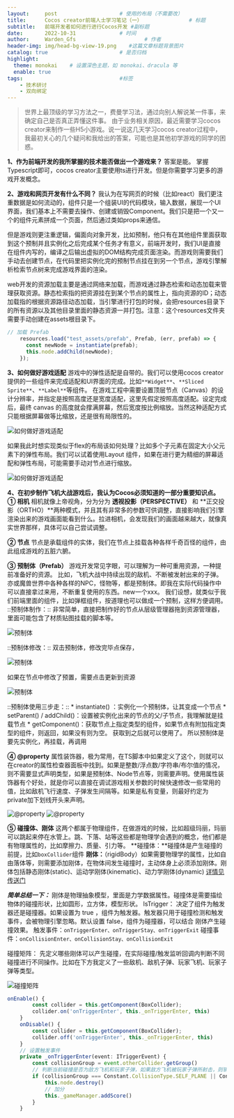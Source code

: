 ```yaml
---
layout:     post                    # 使用的布局（不需要改）
title:      Cocos creator前端人士学习笔记（一）               # 标题 
subtitle:   前端开发者如何进行进行Cocos开发 #副标题
date:       2022-10-31              # 时间
author:     Warden_Gfs                      # 作者
header-img: img/head-bg-view-19.png    #这篇文章标题背景图片
catalog: true                       # 是否归档
highlight:
  theme: monokai    # 设置深色主题，如 monokai、dracula 等
  enable: true
tags:                               #标签
    - 技术研讨
    - 双向绑定
---
```


> 世界上最顶级的学习方法之一，费曼学习法，通过向别人解说某一件事，来确定自己是否真正弄懂这件事。
由于业务相关原因，最近需要学习cocos creator来制作一些H5小游戏。说一说这几天学习cocos creator过程中，我最初关心的几个疑问和我给出的答案，可能也是其他初学游戏的同学的困惑。

**1、作为前端开发的我所掌握的技术能否做出一个游戏来？**
答案是能。
掌握Typescript即可，cocos creator主要使用ts进行开发。但是你需要学习更多的游戏开发概念。

**2、游戏和网页开发有什么不同？**
我认为在写网页的时候（比如react）我们更注重数据是如何流动的，组件只是一个组装UI的代码模块，输入数据，展现一个UI界面，我们基本上不需要去操作、创建或销毁Component。我们只是把一个又一个的组件元素拼成一个页面，然后通过类如props来通信。

但是游戏则更注重逻辑，偏面向对象开发，比如预制，他只有在其他组件里面获取到这个预制并且实例化之后完成某个任务才有意义，前端开发时，我们UI是直接在组件内写的，编译之后输出虚拟的DOM结构完成页面渲染。而游戏则需要我们手动去创建节点，在代码里把实例化完的预制节点挂在到另一个节点，游戏引擎解析检索节点树来完成游戏界面的渲染。

web开发的资源加载主要是通过网络来加载，而游戏通过静态检索和动态加载来管理获取资源。静态检索指的把资源挂在到某个节点的属性上，指向资源的ID；动态加载指的根据资源路径动态加载，当引擎进行打包的时候，会把resources目录下的所有资源以及其他目录里面的静态资源一并打包。注意：这个resources文件夹需要手动创建在assets根目录下。

```ts
// 加载 Prefab
    resources.load("test_assets/prefab", Prefab, (err, prefab) => {
      const newNode = instantiate(prefab);
      this.node.addChild(newNode);
    });
```

**3、如何做好游戏适配**
游戏中的弹性适配是自带的。我们可以使用cocos creator提供的一些组件来完成适配和UI界面的完成。比如`**Widget**`、`**Sliced Sprite**`、`**Label**`等组件。
在游戏工程中需要设置顶层节点（Canvas）的设计分辨率，并指定是按照高度还是宽度适配，这里先假定按照高度适配。设定完成后，最终 canvas 的高度就会撑满屏幕，然后宽度按比例缩放。当然这种适配方式只能根据屏幕做等比缩放，还是很有局限性的。

![如何做好游戏适配](/img/20221031/img1.png)

如果我此时想实现类似于flex的布局该如何处理？比如多个子元素在固定大小父元素下的弹性布局。我们可以试着使用Layout 组件，如果在进行更为精细的屏幕适配和弹性布局，可能需要手动对节点进行缩放。

![如何做好游戏适配](/img/20221031/img2.png)


**4、在初步制作飞机大战游戏后，我认为Cocos必须知道的一部分重要知识点。**
**①  相机**
相机就像上帝视角，分为分为 **透视投影（PERSPECTIVE）** 和 **正交投影（ORTHO）**两种模式，并且其有非常多的参数可供调整，直接影响我们引擎渲染出来的游戏画面能看到什么。拉进相机，会发现我们的画面越来越大，就像真实世界那样，具体可以自己尝试调整。

**② 节点**
节点是承载组件的实体，我们在节点上挂载各种各样千奇百怪的组件，由此组成游戏的五脏六腑。

**③ 预制体（Prefab）**
游戏开发常见字眼，可以理解为一种可重用资源，一种提前准备好的资源。
比如，飞机大战中持续出现的敌机、不断被发射出来的子弹。亦或魔兽世界中各种各样的NPC，怪物等，都是预制体。即我在实际代码操作中可以直接拿过来用，不断重复使用的东西。new一个xxx。
我们设想，就类似于我们前端里面的组件，比如弹框组件，按道理也可以做成一个预制，这样方便调用。
::预制体制作：::
非常简单，直接把制作好的节点从层级管理器拖到资源管理器，里面可能包含了材质贴图挂载的脚本等。

![预制体](/img/20221031/img3.png)

::预制体修改：::
双击预制体，修改完毕点保存，

![预制体](/img/20221031/img4.png)

如果在节点中修改了预置，需要点击更新到资源

![预制体](/img/20221031/img5.png)

::预制体使用三步走：::
	* instantiate() ：实例化一个预制体，让其变成一个节点
	* setParent() / addChild()：设置被实例化出来的节点的父/子节点，我理解就是挂载节点
	* getComponent()：获取节点上指定类型的组件，如果节点有附加指定类型的组件，则返回，如果没有则为空。 获取到之后就可以使用了。
所以预制体是要先实例化，再挂载，再调用

**④ @property**
属性装饰器，极为常用，在TS脚本中如果定义了这个，则就可以在creator的属性检查器面板中找到。如果是整数/浮点数/字符串/布尔值的情况，则不需要显式声明类型，如果是预制体、Node节点等，则需要声明。使用属性装饰器有个好处，就是你可以直接在调试游戏相关参数的时候快速修改一些常用的值，比如敌机飞行速度、子弹发生间隔等。如果是私有变量，则最好约定为private加下划线开头来声明。


![@property](/img/20221031/img6.png)
![@property](/img/20221031/img7.png)

**⑤ 碰撞体、刚体**
这两个都属于物理组件，在做游戏的时候，比如超级玛丽，玛丽可以跳起来停在水管上。跳、下落、站等这些都是物理学会遇到的概念，他们都是有物理属性的，比如摩擦力、质量、引力等。
**碰撞体：**碰撞体是产生碰撞的前提，比如`boxCollider`组件
**刚体：**（rigidBody）如果需要物理学的属性，比如自由落体等，则需要添加刚体，在物体间发生碰撞时，主动体身上必须添加刚体。刚体包括静态刚体(static)、运动学刚体(kinematic)、动力学刚体(dynamic) [详情见传送门](https://docs.cocos.com/creator/manual/zh/physics/physics-rigidbody.html)

***简单总结一下：***
刚体是物理抽象模型，里面是力学数据属性。碰撞体是需要描绘物体的碰撞形状，比如圆形，立方体，模型形状。
IsTrigger：
决定了组件为触发器还是碰撞器。如果设置为 true ，组件为触发器。触发器只用于碰撞检测和触发事件，会被物理引擎忽略。默认设置 false，组件为碰撞器，可以结合 刚体产生碰撞效果。
触发事件：`onTriggerEnter、onTriggerStay、onTriggerExit`
碰撞事件：`onCollisionEnter、onCollisionStay、onCollisionExit`

碰撞矩阵：
先定义哪些刚体可以产生碰撞，在实际碰撞/触发监听回调内判断不同碰撞进行不同操作。比如在下方我定义了一些敌机、敌机子弹、玩家飞机、玩家子弹等类型。


![碰撞矩阵](/img/20221031/img8.png)

```ts
onEnable() {
        const collider = this.getComponent(BoxCollider);
        collider.on('onTriggerEnter', this._onTriggerEnter, this)
    }
    onDisable() {
        const collider = this.getComponent(BoxCollider);
        collider.off('onTriggerEnter', this._onTriggerEnter, this)
    }
    // 设置触发事件
    private _onTriggerEnter(event: ITriggerEvent) {
        const collisionGroup = event.otherCollider.getGroup()
        // 判断当前碰撞是否为敌方飞机和玩家子弹，如果敌方飞机被玩家子弹所射击，则销毁敌方飞机
        if (collisionGroup === Constant.CollisionType.SELF_PLANE || Constant.CollisionType.SELF_BULLET) {
            this.node.destroy()
            // 加分
            this._gameManager.addScore()
        }
    }
```
	

